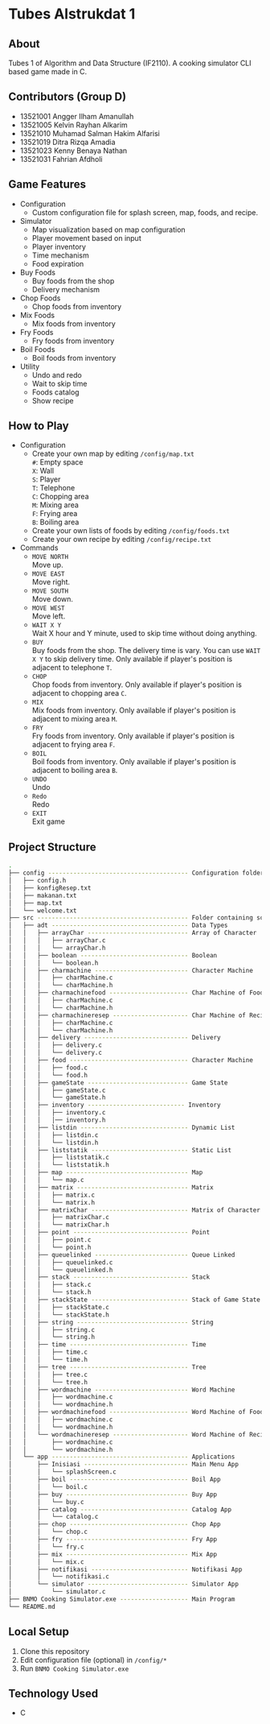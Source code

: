 # Tubes Alstrukdat 1
## About
Tubes 1 of Algorithm and Data Structure (IF2110). A cooking simulator CLI based game made in C. 
## Contributors (Group D)
- 13521001 Angger Ilham Amanullah <br/>
- 13521005 Kelvin Rayhan Alkarim <br/>
- 13521010 Muhamad Salman Hakim Alfarisi <br/>
- 13521019 Ditra Rizqa Amadia <br/>
- 13521023 Kenny Benaya Nathan <br/>
- 13521031 Fahrian Afdholi <br/>
## Game Features
- Configuration
  - Custom configuration file for splash screen, map, foods, and recipe.
- Simulator
  - Map visualization based on map configuration
  - Player movement based on input
  - Player inventory
  - Time mechanism
  - Food expiration
- Buy Foods
  - Buy foods from the shop
  - Delivery mechanism
- Chop Foods
  - Chop foods from inventory
- Mix Foods
  - Mix foods from inventory
- Fry Foods
  - Fry foods from inventory
- Boil Foods
  - Boil foods from inventory
- Utility
  - Undo and redo
  - Wait to skip time
  - Foods catalog
  - Show recipe
## How to Play
- Configuration
  - Create your own map by editing ```/config/map.txt``` <br/>
  `#`: Empty space <br/>
  `X`: Wall <br/>
  `S`: Player <br/>
  `T`: Telephone <br/>
  `C`: Chopping area <br/>
  `M`: Mixing area <br/>
  `F`: Frying area <br/>
  `B`: Boiling area <br/>
  - Create your own lists of foods by editing ```/config/foods.txt```
  - Create your own recipe by editing ```/config/recipe.txt```
- Commands
  - `MOVE NORTH` <br/>
  Move up.
  - `MOVE EAST`<br/>
  Move right. 
  - `MOVE SOUTH` <br/>
  Move down.
  - `MOVE WEST` <br/>
  Move left.
  - `WAIT X Y` <br/>
  Wait X hour and Y minute, used to skip time without doing anything.
  - `BUY` <br/>
  Buy foods from the shop. The delivery time is vary. You can use `WAIT X Y` to skip delivery time. Only available if player's position is adjacent to telephone `T`.
  - `CHOP` <br/>
  Chop foods from inventory. Only available if player's position is adjacent to chopping area `C`.
  - `MIX` <br/>
  Mix foods from inventory. Only available if player's position is adjacent to mixing area `M`.
  - `FRY` <br/>
  Fry foods from inventory. Only available if player's position is adjacent to frying area `F`.
  - `BOIL` <br/>
  Boil foods from inventory. Only available if player's position is adjacent to boiling area `B`.
  - `UNDO` <br/>
  Undo
  - `Redo` <br/>
  Redo
  - `EXIT` <br/>
  Exit game
## Project Structure
```bash
.
├── config --------------------------------------- Configuration folder
│   ├── config.h
│   ├── konfigResep.txt
│   ├── makanan.txt
│   ├── map.txt
│   └── welcome.txt
├── src ------------------------------------------ Folder containing source files
│   ├── adt -------------------------------------- Data Types
│   │   ├── arrayChar ---------------------------- Array of Character
│   │   │   ├── arrayChar.c
│   │   │   └── arrayChar.h
│   │   ├── boolean ------------------------------ Boolean
│   │   │   └── boolean.h
│   │   ├── charmachine -------------------------- Character Machine
│   │   │   ├── charMachine.c
│   │   │   └── charMachine.h
│   │   ├── charmachinefood ---------------------- Char Machine of Food 
│   │   │   ├── charMachine.c
│   │   │   └── charMachine.h
│   │   ├── charmachineresep --------------------- Char Machine of Recipe
│   │   │   ├── charMachine.c
│   │   │   └── charMachine.h
│   │   ├── delivery ----------------------------- Delivery
│   │   │   ├── delivery.c
│   │   │   └── delivery.c
│   │   ├── food --------------------------------- Character Machine
│   │   │   ├── food.c
│   │   │   └── food.h
│   │   ├── gameState ---------------------------- Game State
│   │   │   ├── gameState.c
│   │   │   └── gameState.h
│   │   ├── inventory --------------------------- Inventory
│   │   │   ├── inventory.c
│   │   │   │── inventory.h
│   │   ├── listdin ------------------------------ Dynamic List
│   │   │   ├── listdin.c
│   │   │   └── listdin.h
│   │   ├── liststatik --------------------------- Static List
│   │   │   ├── liststatik.c
│   │   │   └── liststatik.h
│   │   ├── map ---------------------------------- Map
│   │   │   └── map.c
│   │   ├── matrix ------------------------------- Matrix
│   │   │   ├── matrix.c
│   │   │   └── matrix.h
│   │   ├── matrixChar --------------------------- Matrix of Character
│   │   │   ├── matrixChar.c
│   │   │   └── matrixChar.h
│   │   ├── point -------------------------------- Point
│   │   │   ├── point.c
│   │   │   └── point.h
│   │   ├── queuelinked -------------------------- Queue Linked
│   │   │   ├── queuelinked.c
│   │   │   └── queuelinked.h
│   │   ├── stack -------------------------------- Stack
│   │   │   ├── stack.c
│   │   │   └── stack.h
│   │   ├── stackState --------------------------- Stack of Game State
│   │   │   ├── stackState.c
│   │   │   └── stackState.h
│   │   ├── string ------------------------------- String
│   │   │   ├── string.c
│   │   │   └── string.h
│   │   ├── time --------------------------------- Time
│   │   │   ├── time.c
│   │   │   └── time.h
│   │   ├── tree --------------------------------- Tree
│   │   │   ├── tree.c
│   │   │   └── tree.h
│   │   ├── wordmachine -------------------------- Word Machine
│   │   │   ├── wordmachine.c
│   │   │   └── wordmachine.h
│   │   ├── wordmachinefood ---------------------- Word Machine of Food
│   │   │   ├── wordmachine.c
│   │   │   └── wordmachine.h
│   │   └── wordmachineresep --------------------- Word Machine of Recipe
│   │       ├── wordmachine.c
│   │       └── wordmachine.h
│   └── app -------------------------------------- Applications
│       ├── Inisiasi ----------------------------- Main Menu App
│       │   └── splashScreen.c
│       ├── boil --------------------------------- Boil App
│       │   └── boil.c
│       ├── buy ---------------------------------- Buy App
│       │   └── buy.c
│       ├── catalog ------------------------------ Catalog App
│       │   └── catalog.c
│       ├── chop --------------------------------- Chop App
│       │   └── chop.c
│       ├── fry ---------------------------------- Fry App
│       │   └── fry.c
│       ├── mix ---------------------------------- Mix App
│       │   └── mix.c
│       ├── notifikasi --------------------------- Notifikasi App
│       │   └── notifikasi.c
│       └── simulator ---------------------------- Simulator App
│           └── simulator.c
├── BNMO Cooking Simulator.exe ------------------- Main Program
└── README.md
```
## Local Setup
1. Clone this repository
2. Edit configuration file (optional) in ```/config/*```
4. Run ```BNMO Cooking Simulator.exe```
## Technology Used
- C


